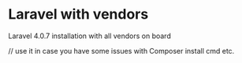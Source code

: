 Laravel with vendors
====================

Laravel 4.0.7 installation with all vendors on board

// use it in case you have some issues with Composer install cmd etc.
